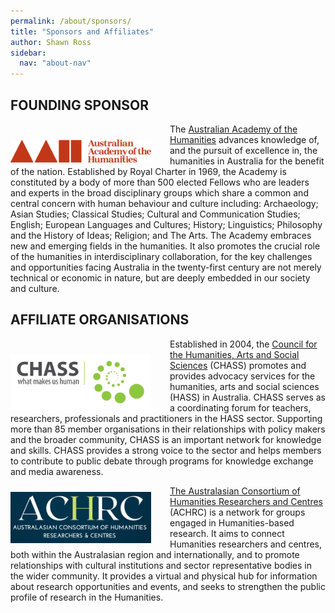 ```yaml
---
permalink: /about/sponsors/
title: "Sponsors and Affiliates"
author: Shawn Ross
sidebar:
  nav: "about-nav"
---
```


## FOUNDING SPONSOR

<img style="float: left; width: 225px; padding: 25px 30px 0px 0px;" src="/assets/images/aah-logo.png" alt="Australisan Academy of the Humanities">

The [Australian Academy of the Humanities](https://humanities.org.au/) advances knowledge of, and the pursuit of excellence in, the humanities in Australia for the benefit of the nation. Established by Royal Charter in 1969, the Academy is constituted by a body of more than 500 elected Fellows who are leaders and experts in the broad disciplinary groups which share a common and central concern with human behaviour and culture including: Archaeology; Asian Studies; Classical Studies; Cultural and Communication Studies; English; European Languages and Cultures; History; Linguistics; Philosophy and the History of Ideas; Religion; and The Arts. The Academy embraces new and emerging fields in the humanities. It also promotes the crucial role of the humanities in interdisciplinary collaboration, for the key challenges and opportunities facing Australia in the twenty-first century are not merely technical or economic in nature, but are deeply embedded in our society and culture.

## AFFILIATE ORGANISATIONS

<img style="float: left; width: 225px; padding: 25px 30px 0px 0px;" src="/assets/images/chass-logo.webp" alt="Council for the Humanities, Arts and Social Sciences">

Established in 2004, the [Council for the Humanities, Arts and Social Sciences](https://www.chass.org.au/) (CHASS) promotes and provides advocacy services for the humanities, arts and social sciences (HASS) in Australia. CHASS serves as a coordinating forum for teachers, researchers, professionals and practitioners in the HASS sector. Supporting more than 85 member organisations in their relationships with policy makers and the broader community, CHASS is an important network for knowledge and skills. CHASS provides a strong voice to the sector and helps members to contribute to public debate through programs for knowledge exchange and media awareness. 

<img style="float: left; width: 225px; padding: 10px 30px 0px 0px;" src="/assets/images/achrc-logo.png" alt="Australasian Consortium of Humanities Research Centres">

[The Australasian Consortium of Humanities Researchers and Centres](http://www.achrc.net/) (ACHRC) is a network for groups engaged in Humanities-based research. It aims to connect Humanities researchers and centres, both within the Australasian region and internationally, and to promote relationships with cultural institutions and sector representative bodies in the wider community. It provides a virtual and physical hub for information about research opportunities and events, and seeks to strengthen the public profile of research in the Humanities.
